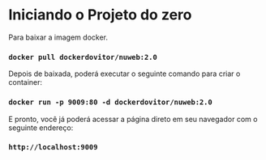 # Iniciando o Projeto do zero

Para baixar a imagem docker.
### `docker pull dockerdovitor/nuweb:2.0`

Depois de baixada, poderá executar o seguinte comando para criar o container:
### `docker run -p 9009:80 -d dockerdovitor/nuweb:2.0`

E pronto, você já poderá acessar a página direto em seu navegador com o seguinte endereço:
### `http://localhost:9009`
